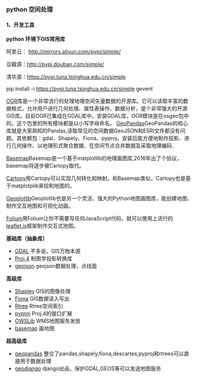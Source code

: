 ### python 空间处理

#### 1、开发工具

**python 环境下GIS常用库**

阿里云： http://mirrors.aliyun.com/pypi/simple/

豆瓣源：http://pypi.douban.com/simple/

清华源：https://pypi.tuna.tsinghua.edu.cn/simple

pip install -i https://pypi.tuna.tsinghua.edu.cn/simple gevent

[OGR](https://www.zhihu.com/search?type=content&q=ogr)库是一个非常流行的处理地理空间矢量数据的开源库。它可以读取丰富的数据格式，允许用户进行几何处理、属性表操作、数据分析，是个非常强大的开源GIS库。目前OGR已集成在GDAL库中。安装GDAL库，OGR模块是在osgeo包中的。这个包里的所有模块都是以小写字母命名。
[GeoPandas]()GeoPandas的核心库就是大家熟知的Pandas,读取常见的空间数据GeoJSON和ESRI文件都没有问题。其依赖包：gdal、Shapely、Fiona、pyproj，安装后能方便地制作投影、进行几何操作、以地理形式聚合数据、在空间节点合并数据及采取地理编码.

[Basemap](https://link.zhihu.com/?target=https%3A//matplotlib.org/basemap/)Basemap是一个基于matplotlib的地理画图库,2016年出了个协议，basemap将逐步被Cartopy取代。

[Cartopy](https://link.zhihu.com/?arget=https%3A//scitools.org.uk/cartopy/docs/latest/)用Cartopy可以实现几何转化和映射。和Basemap类似，Cartopy也是基于matplotplib来绘制地图的。

[Geoplotlib](https://link.zhihu.com/?target=https%3A//scitools.org.uk/cartopy/docs/latest/)Geoplotlib也是另一个灵活、强大的Python地图画图库，能创建地图、制作交互地图和可视化动画。

[Folium](https://link.zhihu.com/?target=https%3A//github.com/python-visualization/folium)用Folium让你不需要写任何JavaScript代码，就可以使用上流行的[leaflet.js](https://link.zhihu.com/?target=https%3A//leafletjs.com/)框架制作交互式地图。

**基础库（抽象库）**

- [GDAL](https://link.zhihu.com/?target=https%3A//github.com/OSGeo/gdal) 不多说，GIS万物本源
- [Proj.4](https://link.zhihu.com/?target=https%3A//github.com/OSGeo/proj.4) 制图学投影转换库
- [geojson](https://link.zhihu.com/?target=https%3A//github.com/frewsxcv/python-geojson) geojson数据处理，点线面

**高级库**

- [Shapley](https://link.zhihu.com/?target=https%3A//github.com/Toblerity/Shapely) GIS的图像处理
- [Fiona](https://link.zhihu.com/?target=http%3A//toblerity.github.com/fiona/) GIS数据读入写出
- [Rtree](https://link.zhihu.com/?target=https%3A//github.com/Toblerity/Rtree) Rtree空间索引
- [pyproj](https://link.zhihu.com/?target=https%3A//github.com/jswhit/pyproj) Proj.4的接口扩展
- [OWSLib](https://link.zhihu.com/?target=http%3A//geopython.github.io/OWSLib/) WMS地图服务发放
- [basemap](https://link.zhihu.com/?target=https%3A//github.com/matplotlib/basemap) 画地图

**超高级库**

- [geopandas](https://link.zhihu.com/?target=https%3A//github.com/geopandas/geopandas) 整合了pandas,shapely,fiona,descartes,pyproj和rtrees可以直接用于数据处理
- [geodjango](https://link.zhihu.com/?target=http%3A//geodjango.org/) django出品，保护GDAL,GEOS等可以发送地图服务